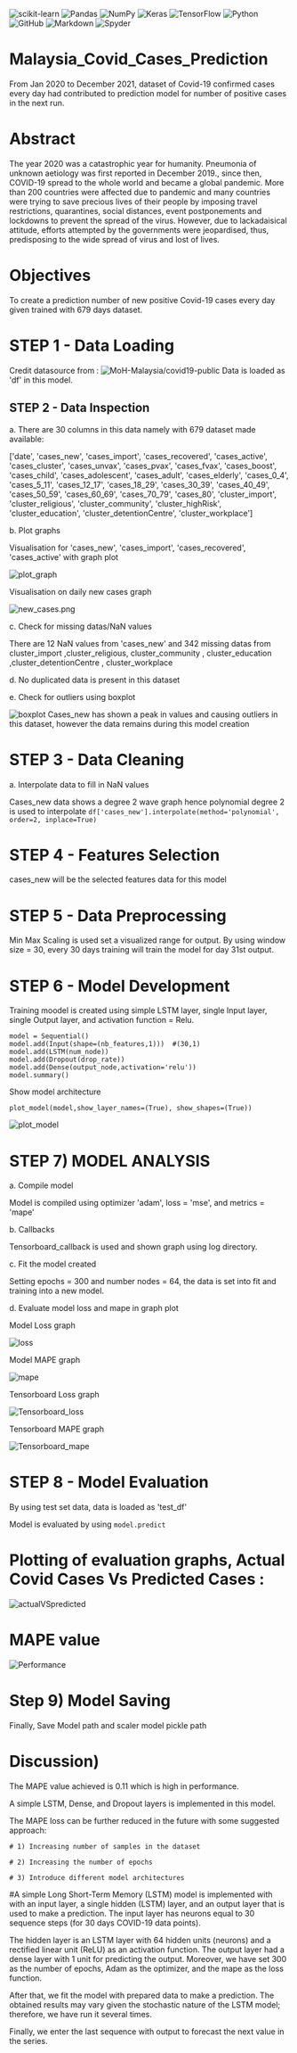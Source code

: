 ![scikit-learn](https://img.shields.io/badge/scikit--learn-%23F7931E.svg?style=for-the-badge&logo=scikit-learn&logoColor=white)
![Pandas](https://img.shields.io/badge/pandas-%23150458.svg?style=for-the-badge&logo=pandas&logoColor=white)
![NumPy](https://img.shields.io/badge/numpy-%23013243.svg?style=for-the-badge&logo=numpy&logoColor=white)
![Keras](https://img.shields.io/badge/Keras-%23D00000.svg?style=for-the-badge&logo=Keras&logoColor=white)
![TensorFlow](https://img.shields.io/badge/TensorFlow-%23FF6F00.svg?style=for-the-badge&logo=TensorFlow&logoColor=white)
![Python](https://img.shields.io/badge/python-3670A0?style=for-the-badge&logo=python&logoColor=ffdd54)
![GitHub](https://img.shields.io/badge/github-%23121011.svg?style=for-the-badge&logo=github&logoColor=white)
![Markdown](https://img.shields.io/badge/Markdown-000000?style=for-the-badge&logo=markdown&logoColor=white)
![Spyder](https://img.shields.io/badge/Spyder-838485?style=for-the-badge&logo=spyder%20ide&logoColor=maroon)

# Malaysia_Covid_Cases_Prediction
From Jan 2020 to December 2021, dataset of Covid-19 confirmed cases every day had contributed to prediction model for number of positive cases in the next run.

# Abstract
The year 2020 was a catastrophic year for humanity. Pneumonia of unknown aetiology was first reported in December 2019., since then, COVID-19 spread to the whole world and became a global pandemic. More than 200 countries were affected due to pandemic and many countries were trying to save precious lives of their people by imposing travel restrictions, quarantines, social distances, event postponements and lockdowns to prevent the spread of the virus. However, due to lackadaisical attitude, efforts attempted by the governments were jeopardised, thus, predisposing to the wide spread of virus and lost of lives.

# Objectives

To create a prediction number of new positive Covid-19 cases every day given trained with 679 days dataset.

# STEP 1 - Data Loading

Credit datasource from : ![MoH-Malaysia/covid19-public](https://github.com/MoH-Malaysia/covid19-public)
Data is loaded as 'df' in this model.

## STEP 2 - Data Inspection

a. There are 30 columns in this data namely with 679 dataset made available:

['date', 'cases_new', 'cases_import', 'cases_recovered', 'cases_active',
         'cases_cluster', 'cases_unvax', 'cases_pvax', 'cases_fvax',
         'cases_boost', 'cases_child', 'cases_adolescent', 'cases_adult',
         'cases_elderly', 'cases_0_4', 'cases_5_11', 'cases_12_17',
         'cases_18_29', 'cases_30_39', 'cases_40_49', 'cases_50_59',
         'cases_60_69', 'cases_70_79', 'cases_80', 'cluster_import',
         'cluster_religious', 'cluster_community', 'cluster_highRisk',
         'cluster_education', 'cluster_detentionCentre', 'cluster_workplace']
         
         
b. Plot graphs

Visualisation for 'cases_new', 'cases_import', 'cases_recovered', 'cases_active' with graph plot

![plot_graph](statics/PLot_graph.png)

Visualisation on daily new cases graph

![new_cases.png](statics/new_cases.png)


c. Check for missing datas/NaN values

There are 12 NaN values from 'cases_new' and
342 missing datas from cluster_import ,cluster_religious, cluster_community , cluster_education ,cluster_detentionCentre , cluster_workplace   
      
d. No duplicated data is present in this dataset

e. Check for outliers using boxplot

![boxplot](statics/boxplot.png)
Cases_new has shown a peak in values and causing outliers in this dataset, however the data remains during this model creation

# STEP 3 - Data Cleaning

a. Interpolate data to fill in NaN values
 
Cases_new data shows a degree 2 wave graph hence polynomial degree 2 is used to interpolate
` df['cases_new'].interpolate(method='polynomial', order=2, inplace=True) `

# STEP 4 - Features Selection

cases_new will be the selected features data for this model

# STEP 5 - Data Preprocessing

Min Max Scaling is used set a visualized range for output. By using window size = 30, every 30 days training will train the model for day 31st output.

# STEP 6 - Model Development
Training moodel is created using simple LSTM layer, single Input layer, single Output layer, and activation function = Relu.

```
model = Sequential()
model.add(Input(shape=(nb_features,1)))  #(30,1)
model.add(LSTM(num_node)) 
model.add(Dropout(drop_rate))
model.add(Dense(output_node,activation='relu')) 
model.summary()    
```
Show model architecture

`plot_model(model,show_layer_names=(True), show_shapes=(True))`

![plot_model](statics/plot_model.png)

# STEP 7) MODEL ANALYSIS

a. Compile model 

Model is compiled using optimizer 'adam', loss = 'mse', and metrics = 'mape'

b. Callbacks

Tensorboard_callback is used and shown graph using log directory.

c. Fit the model created

Setting epochs = 300 and number nodes = 64, the data is set into fit and training into a new model.

d. Evaluate model loss and mape in graph plot

Model Loss graph

![loss](statics/loss.png)

Model MAPE graph

![mape](statics/mape.png)

Tensorboard Loss graph

![Tensorboard_loss](statics/Tensorboard_loss.PNG)

Tensorboard MAPE graph

![Tensorboard_mape](statics/Tensorboard_mape.PNG)

# STEP 8 - Model Evaluation

By using test set data, data is loaded as 'test_df'

Model is evaluated by using `model.predict`

# Plotting of evaluation graphs, Actual Covid Cases Vs Predicted Cases :

![actualVSpredicted](statics/actualVSpredicted.png)

# MAPE value

![Performance](statics/Performance.PNG)

# Step 9) Model Saving

Finally, Save Model path and scaler model pickle path

# Discussion)

The MAPE value achieved is 0.11 which is high in performance.

A simple LSTM, Dense, and Dropout layers is implemented in this model.

The MAPE loss can be further reduced in the future with some suggested approach:

    # 1) Increasing number of samples in the dataset
    
    # 2) Increasing the number of epochs
    
    # 3) Introduce different model architectures 

#A simple Long Short-Term Memory (LSTM) model is implemented with with an input layer, a single hidden (LSTM) layer, and an output layer that is used to make a prediction. The input layer has neurons equal to 30 sequence steps (for 30 days COVID-19 data points). 

The hidden layer is an LSTM layer with 64 hidden units (neurons) and a rectified linear unit (ReLU) as an activation function. 
The output layer had a dense layer with 1 unit for predicting the output. Moreover, we have set 300 as the number of epochs, Adam as the optimizer, and the mape as the loss function. 

After that, we fit the model with prepared data to make a prediction.
The obtained results may vary given the stochastic nature of the LSTM model; therefore, we have run it several times.

Finally, we enter the last sequence with output to forecast the next value in the series.


